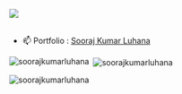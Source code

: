 
<img src="https://i2.wp.com/allhtaccess.info/wp-content/uploads/2018/03/programming.gif?fit=1281%2C716&ssl=1.gif"/> <br> <br>

- 📫 Portfolio : <a href="www.soorajkumarluhana.github.io/Portfolio"> Sooraj Kumar Luhana </a>




<p><img align="left" src="https://github-readme-stats.vercel.app/api/top-langs?username=soorajkumarluhana&show_icons=true&locale=en&layout=compact" alt="soorajkumarluhana" /></p> 

<p>&nbsp;<img align="center" src="https://github-readme-stats.vercel.app/api?username=soorajkumarluhana&show_icons=true&locale=en" alt="soorajkumarluhana" /></p>


<p><img align="center" src="https://github-readme-streak-stats.herokuapp.com/?user=soorajkumarluhana&" alt="soorajkumarluhana" /></p>
